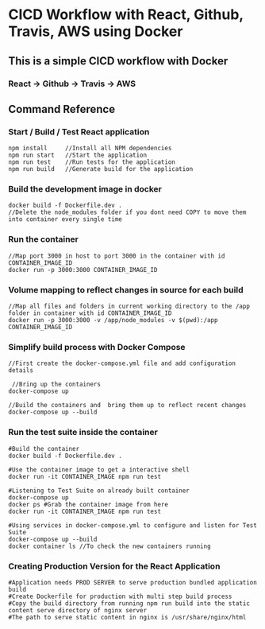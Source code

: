 # CICD Workflow with React, Github, Travis, AWS using Docker

## This is a simple CICD workflow with Docker

### React -> Github -> Travis -> AWS

## Command Reference

### Start / Build / Test React application

    npm install     //Install all NPM dependencies
    npm run start   //Start the application
    npm run test    //Run tests for the application
    npm run build   //Generate build for the application

### Build the development image in docker

    docker build -f Dockerfile.dev .
    //Delete the node_modules folder if you dont need COPY to move them into container every single time

### Run the container

    //Map port 3000 in host to port 3000 in the container with id CONTAINER_IMAGE_ID
    docker run -p 3000:3000 CONTAINER_IMAGE_ID

### Volume mapping to reflect changes in source for each build

    //Map all files and folders in current working directory to the /app folder in container with id CONTAINER_IMAGE_ID
    docker run -p 3000:3000 -v /app/node_modules -v $(pwd):/app CONTAINER_IMAGE_ID

### Simplify build process with Docker Compose

    //First create the docker-compose.yml file and add configuration details

     //Bring up the containers
    docker-compose up

    //Build the containers and  bring them up to reflect recent changes
    docker-compose up --build

### Run the test suite inside the container

    #Build the container
    docker build -f Dockerfile.dev .

    #Use the container image to get a interactive shell
    docker run -it CONTAINER_IMAGE npm run test

    #Listening to Test Suite on already built container
    docker-compose up
    docker ps #Grab the container image from here
    docker run -it CONTAINER_IMAGE npm run test

    #Using services in docker-compose.yml to configure and listen for Test Suite
    docker-compose up --build
    docker container ls //To check the new containers running

### Creating Production Version for the React Application

    #Application needs PROD SERVER to serve production bundled application build
    #Create Dockerfile for production with multi step build process
    #Copy the build directory from running npm run build into the static content serve directory of nginx server
    #The path to serve static content in nginx is /usr/share/nginx/html
